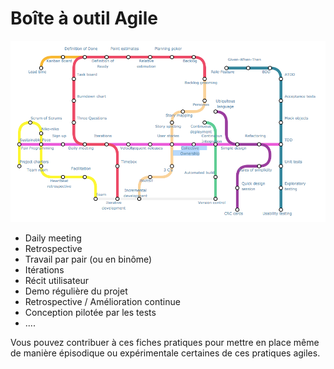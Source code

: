 # Boîte à outil Agile

![La galazxy des pratiques AGILE](../../.gitbook/assets/agile-practices.png)

* Daily meeting 
* Retrospective  
* Travail par pair \(ou en binôme\)
* Itérations 
* Récit utilisateur
* Demo régulière du projet
* Retrospective / Amélioration continue
* Conception pilotée par les tests 
* .... 

Vous pouvez contribuer à ces fiches pratiques pour mettre en  place même de manière épisodique ou expérimentale certaines de ces pratiques agiles.


